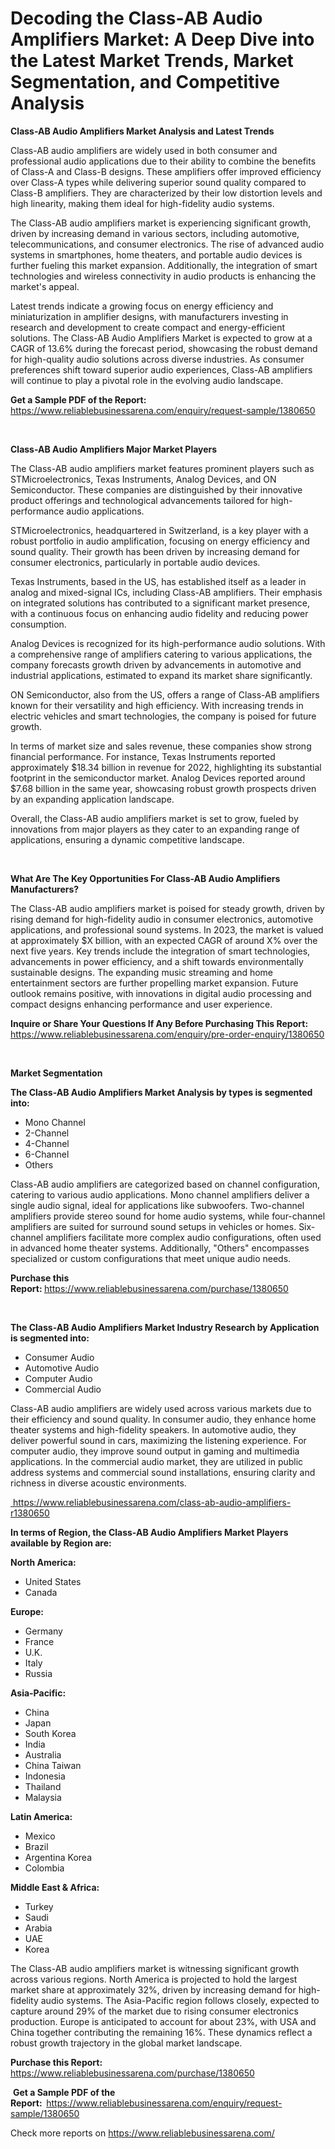 <p><h1>Decoding the Class-AB Audio Amplifiers Market: A Deep Dive into the Latest Market Trends, Market Segmentation, and Competitive Analysis</h1></p><p><strong>Class-AB Audio Amplifiers Market Analysis and Latest Trends</strong></p>
<p><p>Class-AB audio amplifiers are widely used in both consumer and professional audio applications due to their ability to combine the benefits of Class-A and Class-B designs. These amplifiers offer improved efficiency over Class-A types while delivering superior sound quality compared to Class-B amplifiers. They are characterized by their low distortion levels and high linearity, making them ideal for high-fidelity audio systems.</p><p>The Class-AB audio amplifiers market is experiencing significant growth, driven by increasing demand in various sectors, including automotive, telecommunications, and consumer electronics. The rise of advanced audio systems in smartphones, home theaters, and portable audio devices is further fueling this market expansion. Additionally, the integration of smart technologies and wireless connectivity in audio products is enhancing the market's appeal.</p><p>Latest trends indicate a growing focus on energy efficiency and miniaturization in amplifier designs, with manufacturers investing in research and development to create compact and energy-efficient solutions. The Class-AB Audio Amplifiers Market is expected to grow at a CAGR of 13.6% during the forecast period, showcasing the robust demand for high-quality audio solutions across diverse industries. As consumer preferences shift toward superior audio experiences, Class-AB amplifiers will continue to play a pivotal role in the evolving audio landscape.</p></p>
<p><strong>Get a Sample PDF of the Report:&nbsp;</strong> <a href="https://www.reliablebusinessarena.com/enquiry/request-sample/1380650?utm_campaign=1943&utm_medium=2&utm_source=Github&utm_content=ia&utm_term=12022025&utm_id=class-ab-audio-amplifiers">https://www.reliablebusinessarena.com/enquiry/request-sample/1380650</a></p>
<p>&nbsp;</p>
<p><strong>Class-AB Audio Amplifiers Major Market Players</strong></p>
<p><p>The Class-AB audio amplifiers market features prominent players such as STMicroelectronics, Texas Instruments, Analog Devices, and ON Semiconductor. These companies are distinguished by their innovative product offerings and technological advancements tailored for high-performance audio applications.</p><p>STMicroelectronics, headquartered in Switzerland, is a key player with a robust portfolio in audio amplification, focusing on energy efficiency and sound quality. Their growth has been driven by increasing demand for consumer electronics, particularly in portable audio devices.</p><p>Texas Instruments, based in the US, has established itself as a leader in analog and mixed-signal ICs, including Class-AB amplifiers. Their emphasis on integrated solutions has contributed to a significant market presence, with a continuous focus on enhancing audio fidelity and reducing power consumption.</p><p>Analog Devices is recognized for its high-performance audio solutions. With a comprehensive range of amplifiers catering to various applications, the company forecasts growth driven by advancements in automotive and industrial applications, estimated to expand its market share significantly.</p><p>ON Semiconductor, also from the US, offers a range of Class-AB amplifiers known for their versatility and high efficiency. With increasing trends in electric vehicles and smart technologies, the company is poised for future growth.</p><p>In terms of market size and sales revenue, these companies show strong financial performance. For instance, Texas Instruments reported approximately $18.34 billion in revenue for 2022, highlighting its substantial footprint in the semiconductor market. Analog Devices reported around $7.68 billion in the same year, showcasing robust growth prospects driven by an expanding application landscape.</p><p>Overall, the Class-AB audio amplifiers market is set to grow, fueled by innovations from major players as they cater to an expanding range of applications, ensuring a dynamic competitive landscape.</p></p>
<p>&nbsp;</p>
<p><strong>What Are The Key Opportunities For Class-AB Audio Amplifiers Manufacturers?</strong></p>
<p><p>The Class-AB audio amplifiers market is poised for steady growth, driven by rising demand for high-fidelity audio in consumer electronics, automotive applications, and professional sound systems. In 2023, the market is valued at approximately $X billion, with an expected CAGR of around X% over the next five years. Key trends include the integration of smart technologies, advancements in power efficiency, and a shift towards environmentally sustainable designs. The expanding music streaming and home entertainment sectors are further propelling market expansion. Future outlook remains positive, with innovations in digital audio processing and compact designs enhancing performance and user experience.</p></p>
<p><strong>Inquire or Share Your Questions If Any Before Purchasing This Report:</strong> <a href="https://www.reliablebusinessarena.com/enquiry/pre-order-enquiry/1380650?utm_campaign=1943&utm_medium=2&utm_source=Github&utm_content=ia&utm_term=12022025&utm_id=class-ab-audio-amplifiers">https://www.reliablebusinessarena.com/enquiry/pre-order-enquiry/1380650</a></p>
<p>&nbsp;</p>
<p><strong>Market Segmentation</strong></p>
<p><strong>The Class-AB Audio Amplifiers Market Analysis by types is segmented into:</strong></p>
<p><ul><li>Mono Channel</li><li>2-Channel</li><li>4-Channel</li><li>6-Channel</li><li>Others</li></ul></p>
<p><p>Class-AB audio amplifiers are categorized based on channel configuration, catering to various audio applications. Mono channel amplifiers deliver a single audio signal, ideal for applications like subwoofers. Two-channel amplifiers provide stereo sound for home audio systems, while four-channel amplifiers are suited for surround sound setups in vehicles or homes. Six-channel amplifiers facilitate more complex audio configurations, often used in advanced home theater systems. Additionally, "Others" encompasses specialized or custom configurations that meet unique audio needs.</p></p>
<p><strong>Purchase this Report:&nbsp;</strong><a href="https://www.reliablebusinessarena.com/purchase/1380650?utm_campaign=1943&utm_medium=2&utm_source=Github&utm_content=ia&utm_term=12022025&utm_id=class-ab-audio-amplifiers">https://www.reliablebusinessarena.com/purchase/1380650</a></p>
<p>&nbsp;</p>
<p><strong>The Class-AB Audio Amplifiers Market Industry Research by Application is segmented into:</strong></p>
<p><ul><li>Consumer Audio</li><li>Automotive Audio</li><li>Computer Audio</li><li>Commercial Audio</li></ul></p>
<p><p>Class-AB audio amplifiers are widely used across various markets due to their efficiency and sound quality. In consumer audio, they enhance home theater systems and high-fidelity speakers. In automotive audio, they deliver powerful sound in cars, maximizing the listening experience. For computer audio, they improve sound output in gaming and multimedia applications. In the commercial audio market, they are utilized in public address systems and commercial sound installations, ensuring clarity and richness in diverse acoustic environments.</p></p>
<p><a href="https://www.reliablebusinessarena.com/class-ab-audio-amplifiers-r1380650?utm_campaign=1943&utm_medium=2&utm_source=Github&utm_content=ia&utm_term=12022025&utm_id=class-ab-audio-amplifiers">&nbsp;https://www.reliablebusinessarena.com/class-ab-audio-amplifiers-r1380650</a></p>
<p><strong>In terms of Region, the Class-AB Audio Amplifiers Market Players available by Region are:</strong></p>
<p>
    <p> <strong> North America: </strong>
        <ul>
            <li>United States</li>
            <li>Canada</li>
        </ul>
        </p> 
    <p> <strong> Europe: </strong>
        <ul>
            <li>Germany</li>
            <li>France</li>
            <li>U.K.</li>
            <li>Italy</li>
            <li>Russia</li>
        </ul>
        </p> 
    <p> <strong> Asia-Pacific: </strong>
        <ul>
            <li>China</li>
            <li>Japan</li>
            <li>South Korea</li>
            <li>India</li>
            <li>Australia</li>
            <li>China Taiwan</li>
            <li>Indonesia</li>
            <li>Thailand</li>
            <li>Malaysia</li>
        </ul>
        </p> 
    <p> <strong> Latin America: </strong>
        <ul>
            <li>Mexico</li>
            <li>Brazil</li>
            <li>Argentina Korea</li>
            <li>Colombia</li>
        </ul>
        </p> 
    <p> <strong> Middle East & Africa: </strong>
        <ul>
            <li>Turkey</li>
            <li>Saudi</li>
            <li>Arabia</li>
            <li>UAE</li>
            <li>Korea</li>
        </ul>
    </p>
    </p>
<p><p>The Class-AB audio amplifiers market is witnessing significant growth across various regions. North America is projected to hold the largest market share at approximately 32%, driven by increasing demand for high-fidelity audio systems. The Asia-Pacific region follows closely, expected to capture around 29% of the market due to rising consumer electronics production. Europe is anticipated to account for about 23%, with USA and China together contributing the remaining 16%. These dynamics reflect a robust growth trajectory in the global market landscape.</p></p>
<p><strong>Purchase this Report: </strong><a href="https://www.reliablebusinessarena.com/purchase/1380650?utm_campaign=1943&utm_medium=2&utm_source=Github&utm_content=ia&utm_term=12022025&utm_id=class-ab-audio-amplifiers">https://www.reliablebusinessarena.com/purchase/1380650</a></p>
<p>&nbsp;<strong>Get a Sample PDF of the Report:&nbsp;&nbsp;</strong><a href="https://www.reliablebusinessarena.com/enquiry/request-sample/1380650?utm_campaign=1943&utm_medium=2&utm_source=Github&utm_content=ia&utm_term=12022025&utm_id=class-ab-audio-amplifiers">https://www.reliablebusinessarena.com/enquiry/request-sample/1380650</a></p>
<p><strong></strong></p>
<p>Check more reports on <a href="https://www.reliablebusinessarena.com/?utm_campaign=1943&utm_medium=2&utm_source=Github&utm_content=ia&utm_term=12022025&utm_id=class-ab-audio-amplifiers">https://www.reliablebusinessarena.com/</a></p>